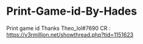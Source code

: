 # Print-Game-id-By-Hades
Print game id
Thanks Theo_lol#7690
CR : https://v3rmillion.net/showthread.php?tid=1151623
